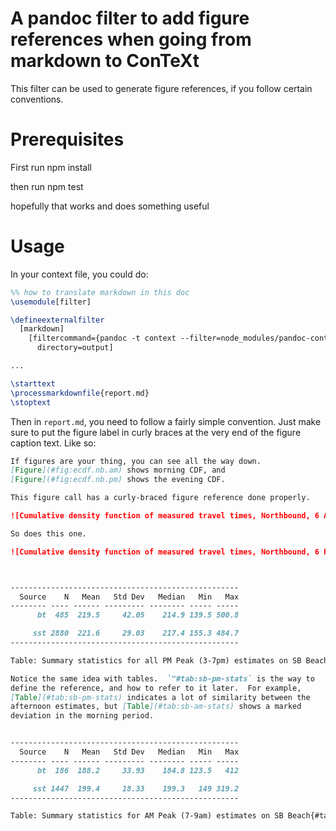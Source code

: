 # A pandoc filter to add figure references when going from markdown to ConTeXt

This filter can be used to generate figure references, if you follow
certain conventions.

# Prerequisites

First run npm install

then run npm test

hopefully that works and does something useful

# Usage

In your context file, you could do:

```tex
%% how to translate markdown in this doc
\usemodule[filter]

\defineexternalfilter
  [markdown]
    [filtercommand={pandoc -t context --filter=node_modules/pandoc-context-filters/context-float-refs.js   \externalfilterinputfile\space -o \externalfilteroutputfile},
      directory=output]

...

\starttext
\processmarkdownfile{report.md}
\stoptext

```

Then in `report.md`, you need to follow a fairly simple
convention. Just make sure to put the figure label in curly braces at
the very end of the figure caption text.  Like so:


```markdown
If figures are your thing, you can see all the way down.
[Figure](#fig:ecdf.nb.am) shows morning CDF, and
[Figure](#fig:ecdf.nb.pm) shows the evening CDF.

This figure call has a curly-braced figure reference done properly.

![Cumulative density function of measured travel times, Northbound, 6 AM{#fig:ecdf.nb.am}](ks_hr_ecdf_n007.pdf)

So does this one.

![Cumulative density function of measured travel times, Northbound, 6 PM{#fig:ecdf.nb.pm}](ks_hr_ecdf_n019.pdf)



---------------------------------------------------
  Source    N   Mean   Std Dev   Median   Min   Max
-------- ---- ------ --------- -------- ----- -----
      bt  485  219.5     42.05    214.9 139.5 500.8

     sst 2880  221.6     29.03    217.4 155.3 484.7
---------------------------------------------------

Table: Summary statistics for all PM Peak (3-7pm) estimates on SB Beach{#tab:sb-pm-stats}

Notice the same idea with tables.  `"#tab:sb-pm-stats` is the way to
define the reference, and how to refer to it later.  For example,
[Table](#tab:sb-pm-stats) indicates a lot of similarity between the
afternoon estimates, but [Table](#tab:sb-am-stats) shows a marked
deviation in the morning period.


---------------------------------------------------
  Source    N   Mean   Std Dev   Median   Min   Max
-------- ---- ------ --------- -------- ----- -----
      bt  186  188.2     33.93    184.8 123.5   412

     sst 1447  199.4     18.33    199.3   149 319.2
---------------------------------------------------

Table: Summary statistics for AM Peak (7-9am) estimates on SB Beach{#tab:sb-am-stats}

```
